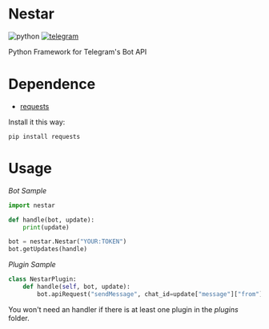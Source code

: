 # Nestar
![python](https://img.shields.io/badge/python-2.7,%203.x-red.svg)
[![telegram](https://img.shields.io/badge/Telegram-Channel-blue.svg)](https://t.me/TheFamilyTeam)

Python Framework for Telegram's Bot API 

# Dependence
* [requests](https://pypi.org/project/requests/)

Install it this way:

```
pip install requests
```

# Usage
_Bot Sample_
```python
import nestar

def handle(bot, update):
	print(update)

bot = nestar.Nestar("YOUR:TOKEN")
bot.getUpdates(handle)
```


_Plugin Sample_
```python
class NestarPlugin:
	def handle(self, bot, update):
		bot.apiRequest("sendMessage", chat_id=update["message"]["from"]["id"], text="Hi! Welcome to Nestar, {}".format(update["message"]["from"]["first_name"]))
```

You won't need an handler if there is at least one plugin in the _plugins_ folder.
